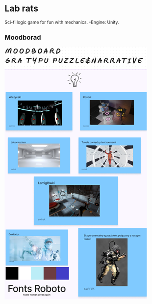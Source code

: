 # Lab rats
 Sci-fi logic game for fun with mechanics.
 -Engine: Unity.
 ## Moodborad

![Image](https://github.com/kawaii-kubus/Lab-rats/blob/9b0816a1d80793717e6625b4539cbc1a1b7a8606/moodboard.PNG)
